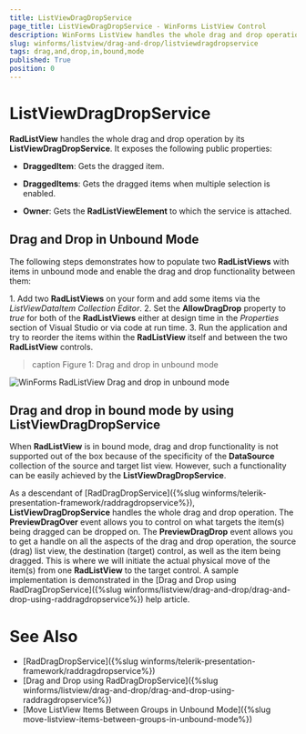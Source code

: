 ```yaml
---
title: ListViewDragDropService
page_title: ListViewDragDropService - WinForms ListView Control
description: WinForms ListView handles the whole drag and drop operation by its ListViewDragDropService. Learn how to use it.
slug: winforms/listview/drag-and-drop/listviewdragdropservice
tags: drag,and,drop,in,bound,mode
published: True
position: 0 
---
```


# ListViewDragDropService

**RadListView** handles the whole drag and drop operation by its **ListViewDragDropService**. It exposes the following public properties:

* **DraggedItem**: Gets the dragged item.

* **DraggedItems**: Gets the dragged items when multiple selection is enabled.

* **Owner**: Gets the **RadListViewElement** to which the service is attached.

## Drag and Drop in Unbound Mode

The following steps demonstrates how to populate two **RadListViews** with items in unbound mode and enable the drag and drop functionality between them:

1\. Add two **RadListViews** on your form and add some items via the *ListViewDataItem Collection Editor*. 
2\. Set the **AllowDragDrop** property to *true* for both of the **RadListViews** either at design time in the *Properties* section of Visual Studio or via code at run time.
3\. Run the application and try to reorder the items within the **RadListView** itself and between the two **RadListView** controls.

>caption Figure 1: Drag and drop in unbound mode

![WinForms RadListView Drag and drop in unbound mode](images/listview-listviewdragdropservice001.gif)

## Drag and drop in bound mode by using ListViewDragDropService

When **RadListView** is in bound mode, drag and drop functionality is not supported out of the box because of the specificity of the **DataSource** collection of the source and target list view. However, such a functionality can be easily achieved by the **ListViewDragDropService**.

As a descendant of [RadDragDropService]({%slug winforms/telerik-presentation-framework/raddragdropservice%}), **ListViewDragDropService** handles the whole drag and drop operation. The **PreviewDragOver** event allows you to control on what targets the item(s) being dragged can be dropped on. The **PreviewDragDrop** event allows you to get a handle on all the aspects of the drag and drop operation, the source (drag) list view, the destination (target) control, as well as the item being dragged. This is where we will initiate the actual physical move of the item(s) from one **RadListView** to the target control. A sample implementation is demonstrated in the [Drag and Drop using RadDragDropService]({%slug winforms/listview/drag-and-drop/drag-and-drop-using-raddragdropservice%}) help article.

# See Also

* [RadDragDropService]({%slug winforms/telerik-presentation-framework/raddragdropservice%})	
* [Drag and Drop using RadDragDropService]({%slug winforms/listview/drag-and-drop/drag-and-drop-using-raddragdropservice%})
* [Move ListView Items Between Groups in Unbound Mode]({%slug move-listview-items-between-groups-in-unbound-mode%})

